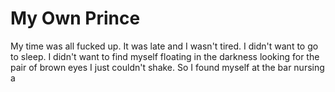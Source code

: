 # My Own Prince
My time was all fucked up.  It was late and I wasn't tired.  I didn't want to go to sleep.  I didn't want to find myself floating in the darkness looking for the pair of brown eyes I just couldn't shake.  So I found myself at the bar nursing a 
<!--stackedit_data:
eyJoaXN0b3J5IjpbLTEyOTU5NTc1MjYsLTQ1NzU0MjcyNF19
-->